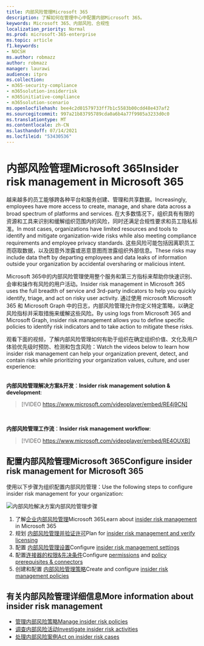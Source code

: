 ```yaml
---
title: 内部风险管理Microsoft 365
description: 了解如何在管理中心中配置内部Microsoft 365。
keywords: Microsoft 365、内部风险、合规性
localization_priority: Normal
ms.prod: microsoft-365-enterprise
ms.topic: article
f1.keywords:
- NOCSH
ms.author: robmazz
author: robmazz
manager: laurawi
audience: itpro
ms.collection:
- m365-security-compliance
- m365solution-insiderrisk
- m365initiative-compliance
- m365solution-scenario
ms.openlocfilehash: bee4c2d01579733ff7b1c5583b00cdd48e437af2
ms.sourcegitcommit: 997a21b83795789cda0a6b4a77f9985a3233d0c0
ms.translationtype: MT
ms.contentlocale: zh-CN
ms.lasthandoff: 07/14/2021
ms.locfileid: "53430536"
---
```

# <a name="insider-risk-management-in-microsoft-365"></a><span data-ttu-id="f0fa2-104">内部风险管理Microsoft 365</span><span class="sxs-lookup"><span data-stu-id="f0fa2-104">Insider risk management in Microsoft 365</span></span>

<span data-ttu-id="f0fa2-105">越来越多的员工能够跨各种平台和服务创建、管理和共享数据。</span><span class="sxs-lookup"><span data-stu-id="f0fa2-105">Increasingly, employees have more access to create, manage, and share data across a broad spectrum of platforms and services.</span></span> <span data-ttu-id="f0fa2-106">在大多数情况下，组织具有有限的资源和工具来识别和缓解组织范围内的风险，同时还满足合规性要求和员工隐私标准。</span><span class="sxs-lookup"><span data-stu-id="f0fa2-106">In most cases, organizations have limited resources and tools to identify and mitigate organization-wide risks while also meeting compliance requirements and employee privacy standards.</span></span> <span data-ttu-id="f0fa2-107">这些风险可能包括因离职员工而窃取数据，以及因意外泄露或恶意意图而泄露组织外部信息。</span><span class="sxs-lookup"><span data-stu-id="f0fa2-107">These risks may include data theft by departing employees and data leaks of information outside your organization by accidental oversharing or malicious intent.</span></span>

<span data-ttu-id="f0fa2-108">Microsoft 365中的内部风险管理使用整个服务和第三方指标来帮助你快速识别、会审和操作有风险的用户活动。</span><span class="sxs-lookup"><span data-stu-id="f0fa2-108">Insider risk management in Microsoft 365 uses the full breadth of service and 3rd-party indicators to help you quickly identify, triage, and act on risky user activity.</span></span> <span data-ttu-id="f0fa2-109">通过使用 microsoft Microsoft 365 和 Microsoft Graph 中的日志，内部风险管理允许你定义特定策略，以确定风险指标并采取措施来缓解这些风险。</span><span class="sxs-lookup"><span data-stu-id="f0fa2-109">By using logs from Microsoft 365 and Microsoft Graph, insider risk management allows you to define specific policies to identify risk indicators and to take action to mitigate these risks.</span></span>

<span data-ttu-id="f0fa2-110">观看下面的视频，了解内部风险管理如何有助于组织在确定组织价值、文化及用户体验优先级时预防、检测和包含风险：</span><span class="sxs-lookup"><span data-stu-id="f0fa2-110">Watch the videos below to learn how insider risk management can help your organization prevent, detect, and contain risks while prioritizing your organization values, culture, and user experience:</span></span>
<br>
<br>

<span data-ttu-id="f0fa2-111">**内部风险管理解决方案&开发**：</span><span class="sxs-lookup"><span data-stu-id="f0fa2-111">**Insider risk management solution & development**:</span></span>
>[!VIDEO https://www.microsoft.com/videoplayer/embed/RE4j9CN]
<br>

<span data-ttu-id="f0fa2-112">**内部风险管理工作流**：</span><span class="sxs-lookup"><span data-stu-id="f0fa2-112">**Insider risk management workflow**:</span></span>
>[!VIDEO https://www.microsoft.com/videoplayer/embed/RE4OUXB]

## <a name="configure-insider-risk-management-for-microsoft-365"></a><span data-ttu-id="f0fa2-113">配置内部风险管理Microsoft 365</span><span class="sxs-lookup"><span data-stu-id="f0fa2-113">Configure insider risk management for Microsoft 365</span></span>

<span data-ttu-id="f0fa2-114">使用以下步骤为组织配置内部风险管理：</span><span class="sxs-lookup"><span data-stu-id="f0fa2-114">Use the following steps to configure insider risk management for your organization:</span></span>

![内部风险解决方案内部风险管理步骤](../media/ir-solution-ir-steps.png)

1. <span data-ttu-id="f0fa2-116">了解[企业内部风险管理](insider-risk-management.md)Microsoft 365</span><span class="sxs-lookup"><span data-stu-id="f0fa2-116">Learn about [insider risk management](insider-risk-management.md) in Microsoft 365</span></span>
2. <span data-ttu-id="f0fa2-117">规划 [内部风险管理并验证许可](insider-risk-management-plan.md)</span><span class="sxs-lookup"><span data-stu-id="f0fa2-117">Plan for [insider risk management and verify licensing](insider-risk-management-plan.md)</span></span>
3. <span data-ttu-id="f0fa2-118">配置 [内部风险管理设置](insider-risk-management-settings.md)</span><span class="sxs-lookup"><span data-stu-id="f0fa2-118">Configure [insider risk management settings](insider-risk-management-settings.md)</span></span>
4. <span data-ttu-id="f0fa2-119">配置[连接器](insider-risk-management-configure.md#step-1-enable-permissions-for-insider-risk-management)[的权限&先决条件](insider-risk-management-configure.md#step-4-configure-prerequisites-for-policies)</span><span class="sxs-lookup"><span data-stu-id="f0fa2-119">Configure [permissions](insider-risk-management-configure.md#step-1-enable-permissions-for-insider-risk-management) and [policy prerequisites & connectors](insider-risk-management-configure.md#step-4-configure-prerequisites-for-policies)</span></span>
5. <span data-ttu-id="f0fa2-120">创建和配置 [内部风险管理策略](insider-risk-management-configure.md#step-6-create-an-insider-risk-management-policy)</span><span class="sxs-lookup"><span data-stu-id="f0fa2-120">Create and configure [insider risk management policies](insider-risk-management-configure.md#step-6-create-an-insider-risk-management-policy)</span></span>

## <a name="more-information-about-insider-risk-management"></a><span data-ttu-id="f0fa2-121">有关内部风险管理详细信息</span><span class="sxs-lookup"><span data-stu-id="f0fa2-121">More information about insider risk management</span></span>

- [<span data-ttu-id="f0fa2-122">管理内部风险策略</span><span class="sxs-lookup"><span data-stu-id="f0fa2-122">Manage insider risk policies</span></span>](insider-risk-management-policies.md)
- [<span data-ttu-id="f0fa2-123">调查内部风险活动</span><span class="sxs-lookup"><span data-stu-id="f0fa2-123">Investigate insider risk activities</span></span>](insider-risk-management-activities.md)
- [<span data-ttu-id="f0fa2-124">处理内部风险案例</span><span class="sxs-lookup"><span data-stu-id="f0fa2-124">Act on insider risk cases</span></span>](insider-risk-management-cases.md)